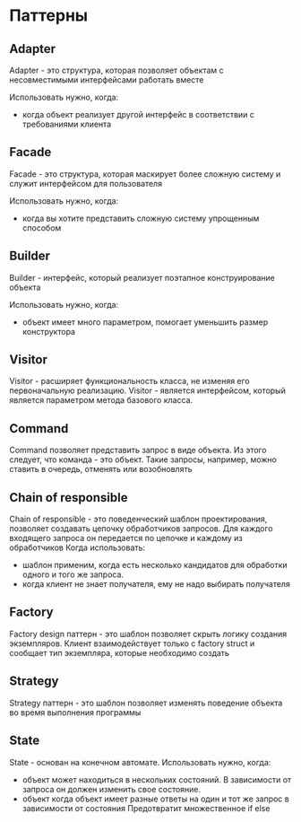 # Паттерны

## Adapter

Adapter - это структура, которая позволяет объектам с несовместимыми интерфейсами работать вместе

Использовать нужно, когда:
- когда объект реализует другой интерфейс в соответствии с требованиями клиента

## Facade

Facade - это структура, которая маскирует более сложную систему и служит интерфейсом для пользователя

Использовать нужно, когда:
- когда вы хотите представить сложную систему упрощенным способом

## Builder

Builder - интерфейс, который реализует поэтапное конструирование объекта

Использовать нужно, когда:
- объект имеет много параметром, помогает уменьшить размер конструктора

## Visitor

Visitor - расширяет функциональность класса, не изменяя его первоначальную реализацию. Visitor - является интерфейсом, который является параметром метода базового класса.

## Command

Command позволяет представить запрос в виде объекта. Из этого следует, что команда - это объект. Такие запросы, например, можно ставить в очередь, отменять или возобновлять

## Chain of responsible

Chain of responsible - это поведенческий шаблон проектирования, позволяет создавать цепочку обработчиков запросов.
Для каждого входящего запроса он передается по цепочке и каждому из обработчиков
Когда использовать:
- шаблон применим, когда есть несколько кандидатов для обработки одного и того же запроса.
- когда клиент не знает получателя, ему не надо выбирать получателя

## Factory

Factory design паттерн - это шаблон позволяет скрыть логику создания экземпляров.
Клиент взаимодействует только с factory struct и сообщает тип экземпляра, которые необходимо создать

## Strategy

Strategy паттерн - это шаблон позволяет изменять поведение объекта во время выполнения программы

## State

State - основан на конечном автомате.
Использовать нужно, когда:
- объект может находиться в нескольких состояний. В зависимости от запроса он должен изменить свое состояние.
- объект когда объект имеет разные ответы на один и тот же запрос в зависимости от состояния
Предотвратит множественное if else

